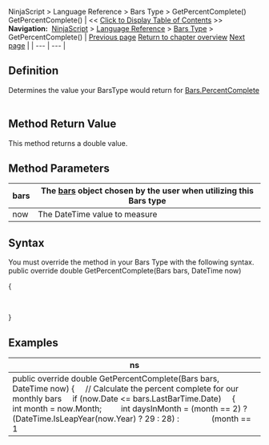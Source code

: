 ﻿
NinjaScript > Language Reference > Bars Type > GetPercentComplete()
GetPercentComplete()
| << [Click to Display Table of Contents](getpercentcomplete.md) >> **Navigation:**     [NinjaScript](ninjascript.md) > [Language Reference](language_reference_wip.md) > [Bars Type](bars_type.md) > GetPercentComplete() | [Previous page](getinitiallookbackdays.md) [Return to chapter overview](bars_type.md) [Next page](icon_barstype.md) |
| --- | --- |
## Definition
Determines the value your BarsType would return for [Bars.PercentComplete](percentcomplete.md)
 
## Method Return Value
This method returns a double value.
## 
## Method Parameters
| bars | The [bars](bars.md) object chosen by the user when utilizing this Bars type |
| --- | --- |
| now | The DateTime value to measure |

## Syntax
You must override the method in your Bars Type with the following syntax.
 
public override double GetPercentComplete(Bars bars, DateTime now)  

{  

   

}
## 
## Examples
| ns |
| --- |
| public override double GetPercentComplete(Bars bars, DateTime now) {      // Calculate the percent complete for our monthly bars      if (now.Date <= bars.LastBarTime.Date)      {          int month = now.Month;          int daysInMonth = (month == 2) ? (DateTime.IsLeapYear(now.Year) ? 29 : 28) :                 (month == 1 || month == 3 || month == 5 || month == 7 || month == 8 || month == 10 || month == 12 ? 31 : 30);          return (daysInMonth - (barsSeries.LastBarTime.Date.AddDays(1).Subtract(now).TotalDays / barsSeries.BarsPeriod.Value)) /                daysInMonth; // an estimate      }      return 1; } |


